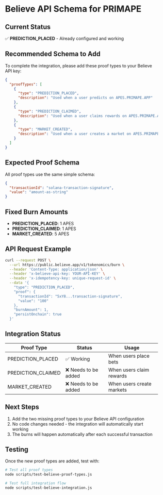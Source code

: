 # Believe API Schema for PRIMAPE

## Current Status

✅ **PREDICTION_PLACED** - Already configured and working

## Recommended Schema to Add

To complete the integration, please add these proof types to your Believe API key:

```json
{
  "proofTypes": [
    {
      "type": "PREDICTION_PLACED",
      "description": "Used when a user predicts on APES.PRIMAPE.APP"
    },
    {
      "type": "PREDICTION_CLAIMED",
      "description": "Used when a user claims rewards on APES.PRIMAPE.APP"
    },
    {
      "type": "MARKET_CREATED",
      "description": "Used when a user creates a market on APES.PRIMAPE.APP"
    }
  ]
}
```

## Expected Proof Schema

All proof types use the same simple schema:

```json
{
  "transactionId": "solana-transaction-signature",
  "value": "amount-as-string"
}
```

## Fixed Burn Amounts

- **PREDICTION_PLACED**: 1 APES
- **PREDICTION_CLAIMED**: 1 APES
- **MARKET_CREATED**: 5 APES

## API Request Example

```bash
curl --request POST \
  --url https://public.believe.app/v1/tokenomics/burn \
  --header 'Content-Type: application/json' \
  --header 'x-believe-api-key: YOUR-API-KEY' \
  --header 'x-idempotency-key: unique-request-id' \
  --data '{
    "type": "PREDICTION_PLACED",
    "proof": {
      "transactionId": "5xY8...transaction-signature",
      "value": "100"
    },
    "burnAmount": 1,
    "persistOnchain": true
  }'
```

## Integration Status

| Proof Type | Status | Usage |
|------------|--------|-------|
| PREDICTION_PLACED | ✅ Working | When users place bets |
| PREDICTION_CLAIMED | ❌ Needs to be added | When users claim rewards |
| MARKET_CREATED | ❌ Needs to be added | When users create markets |

## Next Steps

1. Add the two missing proof types to your Believe API configuration
2. No code changes needed - the integration will automatically start working
3. The burns will happen automatically after each successful transaction

## Testing

Once the new proof types are added, test with:

```bash
# Test all proof types
node scripts/test-believe-proof-types.js

# Test full integration flow
node scripts/test-believe-integration.js
``` 